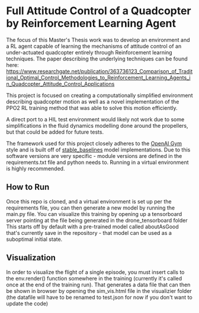 # Full Attitude Control of a Quadcopter by Reinforcement Learning Agent

The focus of this Master's Thesis work was to develop an environment and a RL agent capable of learning the mechanisms of attitude control of an under-actuated quadcopter entirely through Reinforcement learning techniques.  The paper describing the underlying techniques can be found here:
https://www.researchgate.net/publication/363736123_Comparison_of_Traditional_Optimal_Control_Methodologies_to_Reinforcement_Learning_Agents_in_Quadcopter_Attitude_Control_Applications

This project is focused on creating a computationally simplified environment describing quadcopter motion as well as a novel implementation of the PPO2 RL training method that was able to solve this motion efficiently.

A direct port to a HIL test environment would likely not work due to some simplifications in the fluid dynamics modelling done around the propellers, but that could be added for future tests.

The framework used for this project closely adheres to the [OpenAI Gym](https://github.com/openai/gym) style and is built off of [stable_baselines](https://github.com/hill-a/stable-baselines) model implementations. 
Due to this software versions are very specific - module versions are defined in the requirements.txt file and python needs to.  Running in a virtual environment is highly recommended.

## How to Run
Once this repo is cloned, and a virtual environment is set up per the requirements file, you can then generate a new model by running the main.py file.
You can visualize this training by opening up a tensorboard server pointing at the file being generated in the drone_tensorboard folder
This starts off by default with a pre-trained model called aboutAsGood that's currently save in the repository - that model can be used as a suboptimal initial state.


## Visualization
In order to visualize the flight of a single episode, you must insert calls to the env.render() function somewhere in the training (currently it's called once at the end of the training run).
That generates a data file that can then be shown in browser by opening the sim_vis.html file in the visualizier folder (the datafile will have to be renamed to test.json for now if you don't want to update the code)
